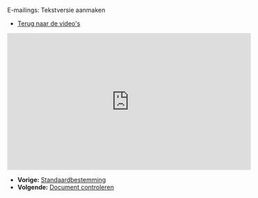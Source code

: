 E-mailings: Tekstversie aanmaken

-   [Terug naar de video's](./video-tutorials.md "Video's")

<iframe width="560" height="315" src="https://www.youtube.com/embed/gomNuf-9bn0?list=PLgCg-YR2FABYm7GqM8_ZLDH98-DAc0yoq" frameborder="0" allowfullscreen="allowfullscreen">  </iframe>

-   **Vorige:** [Standaardbestemming](./emailings-setting-a-test-destination.md "E-mailings: Standaardbestemming")
-   **Volgende:** [Document controleren](./emailings-checking-your-document.md "E-mailings: Document controleren")


